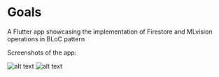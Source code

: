 # Goals

A Flutter app showcasing the implementation of Firestore and MLvision operations in BLoC pattern

Screenshots of the app:

![alt text](https://user-images.githubusercontent.com/14856659/50857155-d169f780-13b2-11e9-99ad-d4538785fc80.png)
![alt text](https://user-images.githubusercontent.com/14856659/50857210-f52d3d80-13b2-11e9-886e-f50fcff8bcd2.png)

